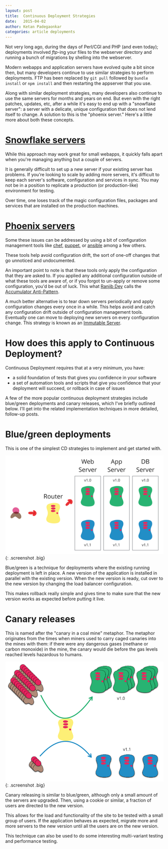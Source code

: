 ```yaml
---
layout: post
title:  Continuous Deployment Strategies
date:   2015-04-02
author: Ketan Padegaonkar
categories: article deployments
---
```


Not very long ago, during the days of Perl/CGI and PHP (and even today); deployments involved *ftp*-ing your files to the webserver directory and running a bunch of migrations by shelling into the webserver.

Modern webapps and application servers have evolved quite a bit since then, but many developers continue to use  similar strategies to perform deployments. FTP has been replaced by `git pull` followed by `bundle install` or `npm install` and then restarting the appserver that you use.

Along with similar deployment strategies, many developers also continue to use the same servers for months and years on end. But even with the right patches, updates, etc, after a while it's easy to end up with a "snowflake server": a server with a delicate, unique configuration that does not lend itself to change. A solution to this is the "phoenix server." Here's a little more about both these concepts.

# [Snowflake servers](http://martinfowler.com/bliki/SnowflakeServer.html)

While this approach may work great for small webapps, it quickly falls apart when you're managing anything but a couple of servers.

It is generally difficult to set up a new server if your existing server has problems. If you're looking to scale by adding more servers, it's difficult to keep each server's software, configuration and services in sync. You may not be in a position to replicate a production (or production-like) environment for testing.

Over time, one loses track of the magic configuration files, packages and services that are installed on the production machines.


# [Phoenix servers](http://martinfowler.com/bliki/PhoenixServer.html)

Some these issues can be addressed by using a bit of configuration management tools like [chef](https://www.chef.io/), [puppet](https://puppetlabs.com/), or [ansible](http://www.ansible.com/home) among a few others.

These tools help avoid configuration drift, the sort of one-off changes that go unnoticed and undocumented.

An important point to note is that these tools only apply the configuration that they are asked to. If you applied any additional configuration outside of what these tools are aware of, or if you forgot to un-apply or remove some configuration, you'd be out of luck. This what [Ranjib Dey](https://github.com/ranjib) calls the [Accumulator Anti-Pattern](http://server.dzone.com/articles/infrastructure-tooling-anti).

A much better alternative is to tear down servers periodically and apply configuration changes every once in a while. This helps avoid and catch any configuration drift outside of configuration management tools. Eventually one can move to deploying new servers on every configuration change. This strategy is known as an [Immutable Server](http://martinfowler.com/bliki/ImmutableServer.html).

# How does this apply to Continuous Deployment?

Continuous Deployment requires that at a very minimum, you have:
* a solid foundation of tests that gives you confidence in your software
* a set of automation tools and scripts that give you confidence that your deployment will succeed, or rollback in case of issues

A few of the more popular continuous deployment strategies include blue/green deployments and canary releases, which I've briefly outlined below. I'll get into the related implementation techniques in more detailed, follow-up posts. 

# Blue/green deployments

This is one of the simplest CD strategies to implement and get started with.

![blue green](/assets/images/screenshots/cd-strategies/blue-green.png){: .screenshot .big}

Blue/green is a technique for deployments where the existing running deployment is left in place. A new version of the application is installed in parallel with the existing version. When the new version is ready, cut over to the new version by changing the load balancer configuration.

This makes rollback really simple and gives time to make sure that the new version works as expected before putting it live.

# Canary releases

This is named after the "canary in a coal mine" metaphor. The metaphor originates from the times when miners used to carry caged canaries into the mines with them: if there were any dangerous gases (methane or carbon monoxide) in the mine, the canary would die before the gas levels reached levels hazardous to humans.

![canary releases](/assets/images/screenshots/cd-strategies/canary.png){: .screenshot .big}

Canary releasing is similar to blue/green, although only a small amount of the servers are upgraded. Then, using a cookie or similar, a fraction of users are directed to the new version.

This allows for the load and functionality of the site to be tested with a small group of users. If the application behaves as expected, migrate more and more servers to the new version until all the users are on the new version.

This technique can also be used to do some interesting multi-variant testing and performance testing.

